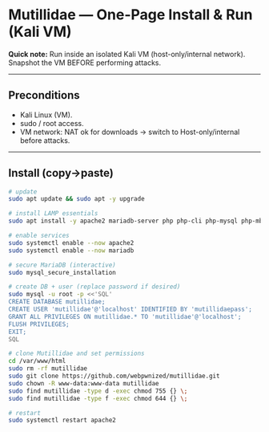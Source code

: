 # Mutillidae — One-Page Install & Run (Kali VM)

**Quick note:** Run inside an isolated Kali VM (host-only/internal network). Snapshot the VM BEFORE performing attacks.

---

## Preconditions

- Kali Linux (VM).
- sudo / root access.
- VM network: NAT ok for downloads → switch to Host-only/internal before attacks.

---

## Install (copy→paste)

```bash
# update
sudo apt update && sudo apt -y upgrade

# install LAMP essentials
sudo apt install -y apache2 mariadb-server php php-cli php-mysql php-mbstring php-xml php-curl php-zip git unzip

# enable services
sudo systemctl enable --now apache2
sudo systemctl enable --now mariadb

# secure MariaDB (interactive)
sudo mysql_secure_installation

# create DB + user (replace password if desired)
sudo mysql -u root -p <<'SQL'
CREATE DATABASE mutillidae;
CREATE USER 'mutillidae'@'localhost' IDENTIFIED BY 'mutillidaepass';
GRANT ALL PRIVILEGES ON mutillidae.* TO 'mutillidae'@'localhost';
FLUSH PRIVILEGES;
EXIT;
SQL

# clone Mutillidae and set permissions
cd /var/www/html
sudo rm -rf mutillidae
sudo git clone https://github.com/webpwnized/mutillidae.git
sudo chown -R www-data:www-data mutillidae
sudo find mutillidae -type d -exec chmod 755 {} \;
sudo find mutillidae -type f -exec chmod 644 {} \;

# restart
sudo systemctl restart apache2
```
